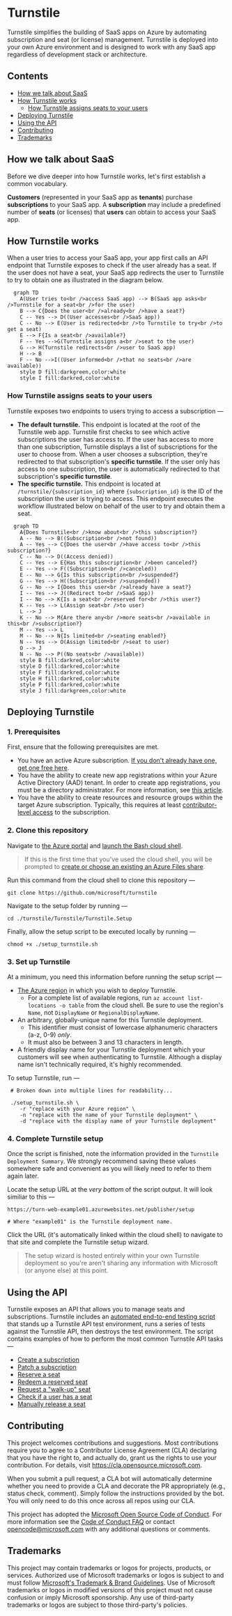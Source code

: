 # Turnstile

Turnstile simplifies the building of SaaS apps on Azure by automating subscription and seat (or license) management. Turnstile is deployed into your own Azure environment and is designed to work with any SaaS app regardless of development stack or architecture.

## Contents

* [How we talk about SaaS](#how-we-talk-about-saas)
* [How Turnstile works](#how-turnstile-works)
  * [How Turnstile assigns seats to your users](#how-turnstile-assigns-seats-to-your-users)
* [Deploying Turnstile](#deploying-turnstile)
* [Using the API](#using-the-api)
* [Contributing](#contributing)
* [Trademarks](#trademarks)

## How we talk about SaaS

Before we dive deeper into how Turnstile works, let's first establish a common vocabulary.

__Customers__ (represented in your SaaS app as __tenants__) purchase __subscriptions__ to your SaaS app. A __subscription__ may include a predefined number of __seats__ (or licenses) that __users__ can obtain to access your SaaS app.

## How Turnstile works

When a user tries to access your SaaS app, your app first calls an API endpoint that Turnstile exposes to check if the user already has a seat. If the user does not  have a seat, your SaaS app redirects the user to Turnstile to try to obtain one as illustrated in the diagram below. 

```mermaid
  graph TD
    A(User tries to<br />access SaaS app) --> B(SaaS app asks<br />Turnstile for a seat<br />for the user)
    B --> C{Does the user<br />already<br />have a seat?}
    C -- Yes --> D((User accesses<br />SaaS app))
    C -- No --> E(User is redirected<br />to Turnstile to try<br />to get a seat)
    E --> F{Is a seat<br />available?}
    F -- Yes -->G(Turnstile assigns a<br />seat to the user)
    G --> H(Turnstile redirects<br />user to SaaS app)
    H --> B
    F -- No -->I((User informed<br />that no seats<br />are available))
    style D fill:darkgreen,color:white
    style I fill:darkred,color:white
```

### How Turnstile assigns seats to your users

Turnstile exposes two endpoints to users trying to access a subscription —

* __The default turnstile.__ This endpoint is located at the root of the Turnstile web app. Turnstile first checks to see which active subscriptions the user has access to. If the user has access to more than one subscription, Turnstile displays a list of subscriptions for the user to choose from. When a user chooses a subscription, they're redirected to that subscription's __specific turnstile__. If the user only has access to one subscription, the user is automatically redirected to that subscription's __specific turnstile__.
* __The specific turnstile.__ This endpoint is located at `/turnstile/{subscription_id}` where `{subscription_id}` is the ID of the subscription the user is trying to access. This endpoint executes the workflow illustrated below on behalf of the user to try and obtain them a seat.

```mermaid
  graph TD
    A{Does Turnstile<br />know about<br />this subscription?}
    A -- No --> B((Subscription<br />not found))
    A -- Yes --> C{Does the user<br />have access to<br />this subscription?}
    C -- No --> D((Access denied))
    C -- Yes --> E{Has this subscription<br />been canceled?}
    E -- Yes --> F((Subscription<br />canceled))
    E -- No --> G{Is this subscription<br />suspended?}
    G -- Yes --> H((Subscription<br />suspended))
    G -- No --> I{Does this user<br />already have a seat?}
    I -- Yes --> J((Redirect to<br />SaaS app))
    I -- No --> K{Is a seat<br />reserved for<br />this user?}
    K -- Yes --> L(Assign seat<br />to user)
    L --> J
    K -- No --> M{Are there any<br />more seats<br />available in this<br />subscription?}
    M -- Yes --> L
    M -- No --> N{Is limited<br />seating enabled?}
    N -- Yes --> O(Assign limited<br />seat to user)
    O --> J
    N -- No --> P((No seats<br />available))
    style B fill:darkred,color:white
    style D fill:darkred,color:white
    style F fill:darkred,color:white
    style H fill:darkred,color:white
    style P fill:darkred,color:white
    style J fill:darkgreen,color:white
```

## Deploying Turnstile

### 1. Prerequisites

First, ensure that the following prerequisites are met.

 * You have an active Azure subscription. [If you don't already have one, get one free here](https://azure.microsoft.com/free).
 * You have the ability to create new app registrations within your Azure Active Directory (AAD) tenant. In order to create app registrations, you must be a directory administrator. For more information, see [this article](https://docs.microsoft.com/en-us/azure/active-directory/roles/permissions-reference).
 * You have the ability to create resources and resource groups within the target Azure subscription. Typically, this requires at least [contributor-level access](https://docs.microsoft.com/azure/role-based-access-control/built-in-roles#contributor) to the subscription.

### 2. Clone this repository

Navigate to [the Azure portal](https://portal.azure.com) and [launch the Bash cloud shell](https://docs.microsoft.com/azure/cloud-shell/quickstart#start-cloud-shell).
 
 > If this is the first time that you've used the cloud shell, you will be prompted to [create or choose an existing an Azure Files share](https://docs.microsoft.com/azure/cloud-shell/overview#connect-your-microsoft-azure-files-storage).

Run this command from the cloud shell to clone this repository —

```shell
git clone https://github.com/microsoft/turnstile
```

Navigate to the setup folder by running —

```shell
cd ./turnstile/Turnstile/Turnstile.Setup
```

Finally, allow the setup script to be executed locally by running —

```shell
chmod +x ./setup_turnstile.sh
```

### 3. Set up Turnstile

At a minimum, you need this information before running the setup script —

* [The Azure region](https://azure.microsoft.com/global-infrastructure/geographies/) in which you wish to deploy Turnstile.
    * For a complete list of available regions, run `az account list-locations -o table` from the cloud shell. Be sure to use the region's `Name`, not `DisplayName` or `RegionalDisplayName`.
* An arbitrary, globally-unique name for this Turnstile deployment.
    * This identifier must consist of lowercase alphanumeric characters (a-z, 0-9) _only_.
    * It must also be between 3 and 13 characters in length.
* A friendly display name for your Turnstile deployment which your customers will see when authenticating to Turnstile. Although a display name isn't technically required, it's highly recommended.

To setup Turnstile, run —

```shell
 # Broken down into multiple lines for readability...
 
 ./setup_turnstile.sh \
    -r "replace with your Azure region" \
    -n "replace with the name of your Turnstile deployment" \
    -d "replace with the display name of your Turnstile deployment"
```

### 4. Complete Turnstile setup

Once the script is finished, note the information provided in the `Turnstile Deployment Summary`. We strongly recommend saving these values somewhere safe and convenient as you will likely need to refer to them again later.

Locate the setup URL at the _very bottom_ of the script output. It will look similiar to this —

```shell
https://turn-web-example01.azurewebsites.net/publisher/setup

# Where "example01" is the Turnstile deployment name.
```

Click the URL (it's automatically linked within the cloud shell) to navigate to that site and complete the Turnstile setup wizard.

> The setup wizard is hosted entirely within your own Turnstile deployment so you're aren't sharing any information with Microsoft (or anyone else) at this point.

## Using the API

Turnstile exposes an API that allows you to manage seats and subscriptions. Turnstile includes an [automated end-to-end testing script](tests/e2e.sh) that stands up a Turnstile API test environment, runs a series of tests against the Turnstile API, then destroys the test environment. The script contains examples of how to perform the most common Turnstile API tasks —

* [Create a subscription](https://github.com/microsoft/turnstile/blob/4a8769e6b01a35dfaaea04a79ac6f136e918cbe4/tests/e2e.sh#L23)
* [Patch a subscription](https://github.com/microsoft/turnstile/blob/4a8769e6b01a35dfaaea04a79ac6f136e918cbe4/tests/e2e.sh#L42)
* [Reserve a seat](https://github.com/microsoft/turnstile/blob/4a8769e6b01a35dfaaea04a79ac6f136e918cbe4/tests/e2e.sh#L64)
* [Redeem a reserved seat](https://github.com/microsoft/turnstile/blob/4a8769e6b01a35dfaaea04a79ac6f136e918cbe4/tests/e2e.sh#L85)
* [Request a "walk-up" seat](https://github.com/microsoft/turnstile/blob/4a8769e6b01a35dfaaea04a79ac6f136e918cbe4/tests/e2e.sh#L108)
* [Check if a user has a seat](https://github.com/microsoft/turnstile/blob/4a8769e6b01a35dfaaea04a79ac6f136e918cbe4/tests/e2e.sh#L168)
* [Manually release a seat](https://github.com/microsoft/turnstile/blob/4a8769e6b01a35dfaaea04a79ac6f136e918cbe4/tests/e2e.sh#L190)

## Contributing

This project welcomes contributions and suggestions.  Most contributions require you to agree to a
Contributor License Agreement (CLA) declaring that you have the right to, and actually do, grant us
the rights to use your contribution. For details, visit https://cla.opensource.microsoft.com.

When you submit a pull request, a CLA bot will automatically determine whether you need to provide
a CLA and decorate the PR appropriately (e.g., status check, comment). Simply follow the instructions
provided by the bot. You will only need to do this once across all repos using our CLA.

This project has adopted the [Microsoft Open Source Code of Conduct](https://opensource.microsoft.com/codeofconduct/).
For more information see the [Code of Conduct FAQ](https://opensource.microsoft.com/codeofconduct/faq/) or
contact [opencode@microsoft.com](mailto:opencode@microsoft.com) with any additional questions or comments.

## Trademarks

This project may contain trademarks or logos for projects, products, or services. Authorized use of Microsoft 
trademarks or logos is subject to and must follow 
[Microsoft's Trademark & Brand Guidelines](https://www.microsoft.com/en-us/legal/intellectualproperty/trademarks/usage/general).
Use of Microsoft trademarks or logos in modified versions of this project must not cause confusion or imply Microsoft sponsorship.
Any use of third-party trademarks or logos are subject to those third-party's policies.
